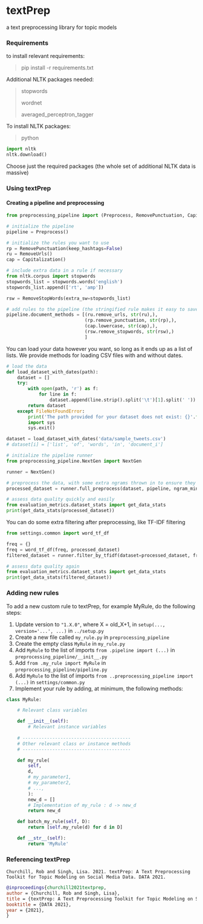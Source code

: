 # textPrep
a text preprocessing library for topic models

### Requirements
to install relevant requirements:
> pip install -r requirements.txt

Additional NLTK packages needed:
> stopwords
> 
> wordnet
> 
> averaged_perceptron_tagger

To install NLTK packages:
> python
```python
import nltk 
nltk.download()
```

Choose just the required packages (the whole set of additional NLTK data is massive)

### Using textPrep

#### Creating a pipeline and preprocessing
```python
from preprocessing_pipeline import (Preprocess, RemovePunctuation, Capitalization, RemoveStopWords, RemoveShortWords, TwitterCleaner, RemoveUrls)

# initialize the pipeline
pipeline = Preprocess()

# initialize the rules you want to use
rp = RemovePunctuation(keep_hashtags=False)
ru = RemoveUrls()
cap = Capitalization()

# include extra data in a rule if necessary
from nltk.corpus import stopwords
stopwords_list = stopwords.words('english')
stopwords_list.append(['rt', 'amp'])

rsw = RemoveStopWords(extra_sw=stopwords_list)

# add rules to the pipeline (the stringified rule makes it easy to save the pipeline details)
pipeline.document_methods = [(ru.remove_urls, str(ru),),
                             (rp.remove_punctuation, str(rp),),
                             (cap.lowercase, str(cap),),
                             (rsw.remove_stopwords, str(rsw),)
                             ]
```

You can load your data however you want, so long as it ends up as a list of lists. We provide methods for loading CSV files with and without dates.
```python
# load the data
def load_dataset_with_dates(path):
    dataset = []
    try:
        with open(path, 'r') as f:
            for line in f:
                dataset.append(line.strip().split('\t')[1].split(' '))
        return dataset
    except FileNotFoundError:
        print('The path provided for your dataset does not exist: {}'.format(path))
        import sys
        sys.exit()

dataset = load_dataset_with_dates('data/sample_tweets.csv')
# dataset[i] = ['list', 'of', 'words', 'in', 'document_i']

# initialize the pipeline runner
from preprocessing_pipeline.NextGen import NextGen

runner = NextGen()

# preprocess the data, with some extra ngrams thrown in to ensure they are considered regardless of frequency
processed_dataset = runner.full_preprocess(dataset, pipeline, ngram_min_freq=10, extra_bigrams=None, extra_ngrams=['donald$trump', 'joe$biden', 'new$york$city'])

# assess data quality quickly and easily
from evaluation_metrics.dataset_stats import get_data_stats
print(get_data_stats(processed_dataset))
```

You can do some extra filtering after preprocessing, like TF-IDF filtering
```python
from settings.common import word_tf_df

freq = {}
freq = word_tf_df(freq, processed_dataset)
filtered_dataset = runner.filter_by_tfidf(dataset=processed_dataset, freq=freq, threshold=0.25)

# assess data quality again 
from evaluation_metrics.dataset_stats import get_data_stats
print(get_data_stats(filtered_dataset))
```

### Adding new rules
To add a new custom rule to textPrep, for example MyRule, do the following steps:

1. Update version to `"1.X.0"`, where X = old_X+1, in `setup(..., version='...', ...)` in `../setup.py`
1. Create a new file called `my_rule.py` in `preprocessing_pipeline`
1. Create the empty class `MyRule` in `my_rule.py`
1. Add `MyRule` to the list of imports `from .pipeline import (...)` in `preprocessing_pipeline/__init__.py`
1. Add `from .my_rule import MyRule` in `preprocessing_pipeline/pipeline.py`
1. Add `MyRule` to the list of imports `from ..preprocessing_pipeline import (...)` in `settings/common.py`
1. Implement your rule by adding, at minimum, the following methods:
```python
class MyRule:

    # Relevant class variables

    def __init__(self):
        # Relevant instance variables
    
    # ----------------------------------------
    # Other relevant class or instance methods
    # ----------------------------------------

    def my_rule(
        self,
        d,
        # my_parameter1,
        # my_parameter2,
        # ...,
        ):
        new_d = []
        # Implementation of my_rule : d -> new_d
        return new_d

    def batch_my_rule(self, D):
        return [self.my_rule(d) for d in D]

    def __str__(self):
        return 'MyRule'
```

### Referencing textPrep

```
Churchill, Rob and Singh, Lisa. 2021. textPrep: A Text Preprocessing Toolkit for Topic Modeling on Social Media Data. DATA 2021.
```

```bibtex 
@inproceedings{churchill2021textprep,
author = {Churchill, Rob and Singh, Lisa},
title = {textPrep: A Text Preprocessing Toolkit for Topic Modeling on Social Media Data},
booktitle = {DATA 2021},
year = {2021},
}
```